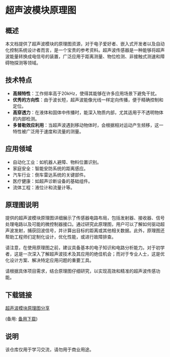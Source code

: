 # 超声波模块原理图

## 概述
本文档提供了超声波模块的原理图资源，对于电子爱好者、嵌入式开发者以及自动化控制系统设计者而言，是一个宝贵的参考资料。超声波传感器是一种能够将超声波能量转换成电信号的装置，广泛应用于距离测量、物位检测、非接触式测速和障碍物探测等领域。

## 技术特点
- **高频特性**：工作频率高于20kHz，使得其能够在许多应用场景下避免干扰。
- **优秀的方向性**：由于波长短，超声波能像光线一样定向传播，便于精确控制和定位。
- **高穿透力**：在液体和固体中传播时，能深入物质内部，尤其适用于不透明物体的内部检测。
- **多普勒效应利用**：当超声波遇到移动物体时，会根据相对运动产生频移，这一特性被广泛用于速度和流量的测量。

## 应用领域
- 自动化工业：如机器人避障、物料位置识别。
- 家庭安全：智能安防系统的距离感应。
- 汽车行业：倒车雷达系统的关键部件。
- 医疗健康：如超声诊断设备的基础组件。
- 流体工程：液位计和流量计等。

## 原理图说明
提供的超声波模块原理图详细展示了传感器电路布局，包括发射器、接收器、信号处理电路以及可能的微控制器接口。通过研究此原理图，用户可以了解如何驱动超声波发射，捕获回波信号，并计算出目标的距离或其他相关数据。此外，原理图还帮助工程师们定制化设计，优化性能，或进行故障排查。

请注意，在使用原理图之前，建议具备基本的电子知识和电路分析能力。对于初学者，这是一次深入了解超声波技术及其应用的绝佳机会；而对于专业人士，这是优化设计方案、解决特定应用问题的重要工具。

请根据具体项目需求，结合原理图仔细研究，以实现高效和精准的超声波传感功能。

## 下载链接
[超声波模块原理图分享](https://pan.quark.cn/s/ece2b7e47267) 

(备用: [备用下载](https://pan.baidu.com/s/1qqwZ-mj-VZHCZxorqrsuqA?pwd=1234))

## 说明

该仓库仅用于学习交流，请勿用于商业用途。

